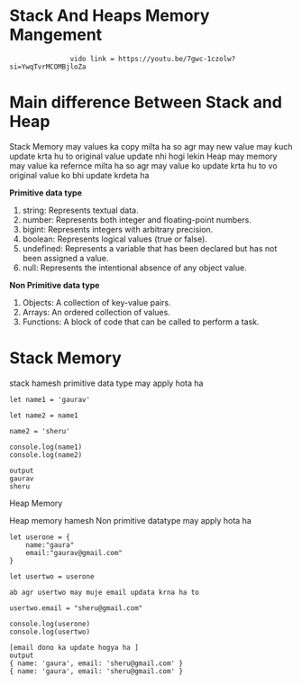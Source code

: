 # Stack And Heaps Memory Mangement 
                   vido link = https://youtu.be/7gwc-1czolw?si=YwqTvrMCOMBjloZa
 
 # Main difference Between Stack and Heap
 
Stack Memory may values ka copy milta ha so agr may new value may kuch update krta hu to original value update nhi hogi lekin 
Heap may memory may value ka refernce milta ha so agr may value ko update krta hu to vo original value ko bhi update krdeta ha
 
**Primitive data type**
1. string: Represents textual data.
2. number: Represents both integer and floating-point numbers.
3. bigint: Represents integers with arbitrary precision.
4. boolean: Represents logical values (true or false).
5. undefined: Represents a variable that has been declared but has not been assigned a value.
6. null: Represents the intentional absence of any object value.

**Non Primitive data type**

1. Objects: A collection of key-value pairs.
2. Arrays: An ordered collection of values.
3. Functions: A block of code that can be called to perform a task.


# Stack Memory  

stack hamesh primitive data type may apply hota ha 

```
let name1 = 'gaurav'

let name2 = name1

name2 = 'sheru'

console.log(name1)
console.log(name2)

output
gaurav
sheru

```

Heap Memory

Heap memory hamesh Non primitive datatype may apply hota ha

```
let userone = {
    name:"gaura"
    email:"gaurav@gmail.com"
}

let usertwo = userone

ab agr usertwo may muje email updata krna ha to 

usertwo.email = "sheru@gmail.com"

console.log(userone)
console.log(usertwo)

[email dono ka update hogya ha ]
output
{ name: 'gaura', email: 'sheru@gmail.com' }
{ name: 'gaura', email: 'sheru@gmail.com' }
```